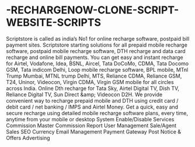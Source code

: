 # -RECHARGENOW-CLONE-SCRIPT-WEBSITE-SCRIPTS
Scriptstore is called as india’s No1 for online recharge software, postpaid bill payment sites. Scriptstore starting solutions for all prepaid mobile recharge software, postpaid mobile recharge software, DTH recharge and data card recharge and online bill payments. You can get easy and instant recharge for Airtel, Vodafone, Idea, BSNL, Aircel, Tata DoCoMo, CDMA, Tata Docomo GSM, Tata indicom Delhi, Loop mobile recharge software, BPL mobile, MTnl Trump Mumbai, MTNL trump Delhi,  MTS, Reliance CDMA, Reliance GSM, T24, Uninor, Videocon, Virgin CDMA, Virgin GSM mobile for all circles across India. Online Dth recharge for Tata Sky, Airtel Digital TV, Dish TV, Reliance Digital TV, Sun Direct &amp;amp; Videocon D2H. We provide convenient way to recharge prepaid mobile and DTH using credit card / debit card / net banking / IMPS and Airtel Money. Get a quick, easy and secure recharge using detailed mobile recharge software plans, every time, anytime from your mobile or desktop
 System
Enable/Disable Services
Commission Master
Commission Report
User Management
Sale/Agent Sales
SEO
Currency
Email Management
Payment Gateway
Post Notice & Offers
Advertising
